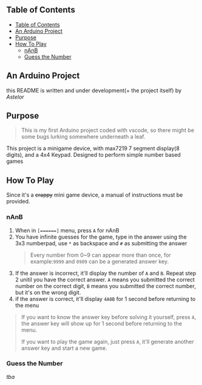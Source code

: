 ## Table of Contents
- [Table of Contents](#table-of-contents)
- [An Arduino Project](#an-arduino-project)
- [Purpose](#purpose)
- [How To Play](#how-to-play)
  - [nAnB](#nanb)
  - [Guess the Number](#guess-the-number)

## An Arduino Project
this README is written and under development(+ the project itself) by *Astelor*

## Purpose
>This is my first Arduino project coded with vscode, so there might be some bugs lurking somewhere underneath a leaf.

This project is a minigame device, with max7219 7 segment display(8 digits), and a 4x4 Keypad. Designed to perform simple number based games

## How To Play
Since it's a ~~crappy~~ mini game device, a manual of instructions must be provided.
### nAnB
1. When in `[======]` menu, press `A` for nAnB
2. You have infinite guesses for the game, type in the answer using the 3x3 numberpad, use `*` as backspace and `#` as submitting the answer
   > Every number from 0~9 can appear more than once, for example:`9999` and `0909` can be a generated answer key.
4. If the answer is incorrect, it'll display the number of `A` and `B`. Repeat step 2 unitil you have the correct answer. `A` means you submitted the correct number on the correct digit, `B` means you submitted the correct number, but it's on the wrong digit.
3. if the answer is correct, it'll display `4A0B` for 1 second before returning to the menu

> If you want to know the answer key before solving it yourself, press `A`, the answer key will show up for 1 second before returning to the menu.
>
> If you want to play the game again, just press `A`, it'll generate another answer key and start a new game. 
### Guess the Number
*tba*

